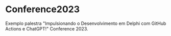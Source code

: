 # Conference2023
Exemplo palestra "Impulsionando o Desenvolvimento em Delphi com GitHub Actions e ChatGPT!" Conference 2023.
